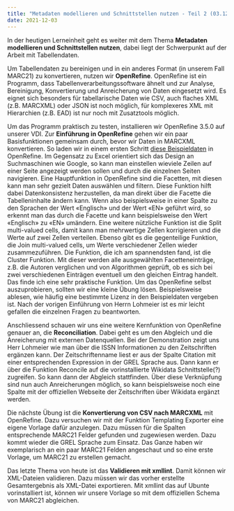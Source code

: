 ```yaml
---
title: "Metadaten modellieren und Schnittstellen nutzen - Teil 2 (03.12.2021)"
date: 2021-12-03
---
```

In der heutigen Lerneinheit geht es weiter mit dem Thema **Metadaten modellieren und Schnittstellen nutzen**, dabei liegt der Schwerpunkt auf der Arbeit mit Tabellendaten.

Um Tabellendaten zu bereinigen und in ein anderes Format (in unserem Fall MARC21) zu konvertieren, nutzen wir **OpenRefine**. OpenRefine ist ein Programm, dass Tabellenverarbeitungssoftware ähnelt und zur Analyse, Bereinigung, Konvertierung und Anreicherung von Daten eingesetzt wird. Es eignet sich besonders für tabellarische Daten wie CSV, auch flaches XML (z.B. MARCXML) oder JSON ist noch möglich, für komplexeres XML mit Hierarchien (z.B. EAD) ist nur noch mit Zusatztools möglich.

Um das Programm praktisch zu testen, installieren wir OpenRefine 3.5.0 auf unserer VDI. Zur **Einführung in OpenRefine** gehen wir ein paar Basisfunktionen gemeinsam durch, bevor wir Daten in MARCXML konvertieren. So laden wir in einem ersten Schritt [diese Beispieldaten](https://raw.githubusercontent.com/LibraryCarpentry/lc-open-refine/gh-pages/data/doaj-article-sample.csv) in OpenRefine. Im Gegensatz zu Excel orientiert sich das Design an Suchmaschinen wie Google, so kann man einstellen wieviele Zeilen auf einer Seite angezeigt werden sollen und durch die einzelnen Seiten navigieren. Eine Hauptfunktion in OpenRefine sind die Facetten, mit diesen kann man sehr gezielt Daten auswählen und filtern. Diese Funktion hilft dabei Datenkonsistenz herzustellen, da man direkt über die Facette die Tabelleninhalte ändern kann. Wenn also beispielsweise in einer Spalte zu den Sprachen der Wert «Englisch» und der Wert «EN» geführt wird, so erkennt man das durch die Facette und kann beispielsweise den Wert «Englisch» zu «EN» umändern. Eine weitere nützliche Funktion ist die Split multi-valued cells, damit kann man mehrwertige Zellen korrigieren und die Werte auf zwei Zellen verteilen. Ebenso gibt es die gegenteilige Funktion, die Join multi-valued cells, um Werte verschiedener Zellen wieder zusammezuführen. Die Funktion, die ich am spannendsten fand, ist die Cluster Funktion. Mit dieser werden alle ausgewählten Facetteneinträge, z.B. die Autoren verglichen und von Algorithmen geprüft, ob es sich bei zwei verschiedenen Einträgen eventuell um den gleichen Eintrag handelt. Das finde ich eine sehr praktische Funktion.
Um das OpenRefine selbst auszuprobieren, sollten wir eine kleine Übung lösen. Beispielsweise ablesen, wie häufig eine bestimmte Lizenz in den Beispieldaten vergeben ist. Nach der vorigen Einführung von Herrn Lohmeier ist es mir leicht gefallen die einzelnen Fragen zu beantworten.

Anschliessend schauen wir uns eine weitere Kernfunktion von OpenRefine genauer an, die **Reconciliation**. Dabei geht es um den Abgleich und die Anreicherung mit externen Datenquellen. Bei der Demonstration zeigt uns Herr Lohmeier wie man über die ISSN Informationen zu den Zeitschriften ergänzen kann. Der Zeitschriftenname liest er aus der Spalte Citation mit einer entsprechenden Expression in der GREL Sprache aus. Dann kann er über die Funktion Reconcile auf die vorinstallierte Wikidata Schnittstelle(?) zugreifen. So kann dann der Abgleich stattfinden. Über diese Verknüpfung sind nun auch Anreicherungen möglich, so kann beispielsweise noch eine Spalte mit der offiziellen Webseite der Zeitschriften über Wikidata ergänzt werden.

Die nächste Übung ist die **Konvertierung von CSV nach MARCXML** mit OpenRefine. Dazu versuchen wir mit der Funktion Templating Exporter eine eigene Vorlage dafür anzulegen. Dazu müssen für die Spalten entsprechende MARC21 Felder gefunden und zugewiesen werden. Dazu kommt wieder die GREL Sprache zum Einsatz. Das Ganze haben wir exemplarisch an ein paar MARC21 Felden angeschaut und so eine erste Vorlage, um MARC21 zu erstellen gemacht.

Das letzte Thema von heute ist das **Validieren mit xmllint**. Damit können wir XML-Dateien validieren. Dazu müssen wir das vorher erstellte Gesamtergebnis als XML-Datei exportieren. Mit xmllint das auf Ubunte vorinstalliert ist, können wir unsere Vorlage so mit dem offiziellen Schema von MARC21 abgleichen. 

